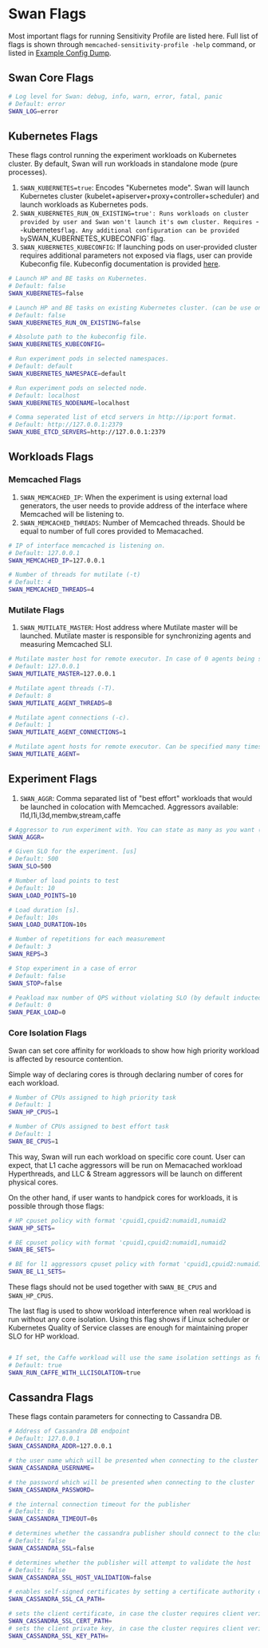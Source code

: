 # Swan Flags

Most important flags for running Sensitivity Profile are listed here. Full list of flags is shown through `memcached-sensitivity-profile -help` command, or listed in [Example Config Dump](config_dump_example.md).   

## Swan Core Flags

```bash
# Log level for Swan: debug, info, warn, error, fatal, panic
# Default: error
SWAN_LOG=error
```

## Kubernetes Flags

These flags control running the experiment workloads on Kubernetes cluster. By default, Swan will run workloads in standalone mode (pure processes).

1. `SWAN_KUBERNETES=true`: Encodes "Kubernetes mode". Swan will launch Kubernetes cluster (kubelet+apiserver+proxy+controller+scheduler) and launch workloads as Kubernetes pods.
1. `SWAN_KUBERNETES_RUN_ON_EXISTING=true': Runs workloads on cluster provided by user and Swan won't launch it's own cluster. Requires `--kubernetes` flag. Any additional configuration can be provided by `SWAN_KUBERNETES_KUBECONFIG` flag.
1. `SWAN_KUBERNETES_KUBECONFIG`: If launching pods on user-provided cluster requires additional parameters not exposed via flags, user can provide Kubeconfig file. Kubeconfig documentation is provided [here](https://kubernetes.io/docs/concepts/cluster-administration/authenticate-across-clusters-kubeconfig/).


```bash
# Launch HP and BE tasks on Kubernetes.
# Default: false
SWAN_KUBERNETES=false

# Launch HP and BE tasks on existing Kubernetes cluster. (can be use only with --kubernetes flag).
# Default: false
SWAN_KUBERNETES_RUN_ON_EXISTING=false

# Absolute path to the kubeconfig file.
SWAN_KUBERNETES_KUBECONFIG=

# Run experiment pods in selected namespaces.
# Default: default
SWAN_KUBERNETES_NAMESPACE=default

# Run experiment pods on selected node.
# Default: localhost
SWAN_KUBERNETES_NODENAME=localhost

# Comma seperated list of etcd servers in http://ip:port format.
# Default: http://127.0.0.1:2379
SWAN_KUBE_ETCD_SERVERS=http://127.0.0.1:2379

```
## Workloads Flags

### Memcached Flags

1. `SWAN_MEMCACHED_IP`: When the experiment is using external load generators, the user needs to provide address of the interface where Memcached will be listening to.
1. `SWAN_MEMCACHED_THREADS`: Number of Memcached threads. Should be equal to number of full cores provided to Memacached.

```bash
# IP of interface memcached is listening on.
# Default: 127.0.0.1
SWAN_MEMCACHED_IP=127.0.0.1

# Number of threads for mutilate (-t)
# Default: 4
SWAN_MEMCACHED_THREADS=4
```

### Mutilate Flags

1. `SWAN_MUTILATE_MASTER`: Host address where Mutilate master will be launched. Mutilate master is responsible for synchronizing agents and measuring Memcached SLI.

```bash
# Mutilate master host for remote executor. In case of 0 agents being specified it runs in agentless mode.Use `local` to run with local executor.
# Default: 127.0.0.1
SWAN_MUTILATE_MASTER=127.0.0.1

# Mutilate agent threads (-T).
# Default: 8
SWAN_MUTILATE_AGENT_THREADS=8

# Mutilate agent connections (-c).
# Default: 1
SWAN_MUTILATE_AGENT_CONNECTIONS=1

# Mutilate agent hosts for remote executor. Can be specified many times for multiple agents setup.
SWAN_MUTILATE_AGENT=
```

## Experiment Flags

1. `SWAN_AGGR`: Comma separated list of "best effort" workloads that would be launched in colocation with Memcached.
Aggressors available: l1d,l1i,l3d,membw,stream,caffe

```bash
# Aggressor to run experiment with. You can state as many as you want (--aggr=l1d --aggr=membw)
SWAN_AGGR=

# Given SLO for the experiment. [us]
# Default: 500
SWAN_SLO=500

# Number of load points to test
# Default: 10
SWAN_LOAD_POINTS=10

# Load duration [s].
# Default: 10s
SWAN_LOAD_DURATION=10s

# Number of repetitions for each measurement
# Default: 3
SWAN_REPS=3

# Stop experiment in a case of error
# Default: false
SWAN_STOP=false

# Peakload max number of QPS without violating SLO (by default inducted from tuning phase).
# Default: 0
SWAN_PEAK_LOAD=0

```

### Core Isolation Flags

Swan can set core affinity for workloads to show how high priority workload is affected by resource contention.
 
Simple way of declaring cores is through declaring number of cores for each workload.

```bash
# Number of CPUs assigned to high priority task
# Default: 1
SWAN_HP_CPUS=1

# Number of CPUs assigned to best effort task
# Default: 1
SWAN_BE_CPUS=1
```
This way, Swan will run each workload on specific core count. User can expect, that L1 cache aggressors will be run on Memacached workload Hyperthreads, and LLC & Stream aggressors will be launch on different physical cores.


On the other hand, if user wants to handpick cores for workloads, it is possible through those flags:

```bash
# HP cpuset policy with format 'cpuid1,cpuid2:numaid1,numaid2
SWAN_HP_SETS=

# BE cpuset policy with format 'cpuid1,cpuid2:numaid1,numaid2
SWAN_BE_SETS=

# BE for l1 aggressors cpuset policy with format 'cpuid1,cpuid2:numaid1,numaid2
SWAN_BE_L1_SETS=
```
These flags should not be used together with `SWAN_BE_CPUS` and `SWAN_HP_CPUS`.

The last flag is used to show workload interference when real workload is run without any core isolation. Using this flag shows if Linux scheduler or Kubernetes Quality of Service classes are enough for maintaining proper SLO for HP workload.

```bash

# If set, the Caffe workload will use the same isolation settings as for LLC aggressors, otherwise Swan won't apply any performance isolation
# Default: true
SWAN_RUN_CAFFE_WITH_LLCISOLATION=true
```

## Cassandra Flags

These flags contain parameters for connecting to Cassandra DB.

```bash
# Address of Cassandra DB endpoint
# Default: 127.0.0.1
SWAN_CASSANDRA_ADDR=127.0.0.1

# the user name which will be presented when connecting to the cluster
SWAN_CASSANDRA_USERNAME=

# the password which will be presented when connecting to the cluster
SWAN_CASSANDRA_PASSWORD=

# the internal connection timeout for the publisher
# Default: 0s
SWAN_CASSANDRA_TIMEOUT=0s

# determines whether the cassandra publisher should connect to the cluster over an SSL encrypted connection
# Default: false
SWAN_CASSANDRA_SSL=false

# determines whether the publisher will attempt to validate the host
# Default: false
SWAN_CASSANDRA_SSL_HOST_VALIDATION=false

# enables self-signed certificates by setting a certificate authority directly.
SWAN_CASSANDRA_SSL_CA_PATH=

# sets the client certificate, in case the cluster requires client verification
SWAN_CASSANDRA_SSL_CERT_PATH=
# sets the client private key, in case the cluster requires client verification
SWAN_CASSANDRA_SSL_KEY_PATH=
```

